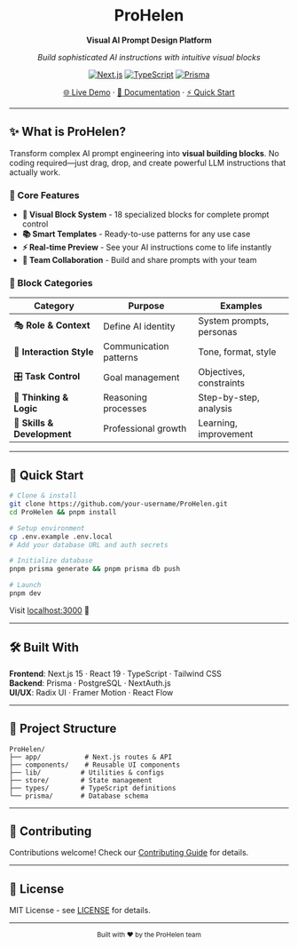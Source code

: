 <div align="center">  
  <h1>ProHelen</h1>
  
  **Visual AI Prompt Design Platform**
  
  *Build sophisticated AI instructions with intuitive visual blocks*

  [![Next.js](https://img.shields.io/badge/Next.js-15-black?logo=next.js)](https://nextjs.org/)
  [![TypeScript](https://img.shields.io/badge/TypeScript-5-blue?logo=typescript)](https://www.typescriptlang.org/)
  [![Prisma](https://img.shields.io/badge/Prisma-6-2D3748?logo=prisma)](https://www.prisma.io/)
  
  [🌐 Live Demo](https://prohelen.dev) · [📖 Documentation](#features) · [⚡ Quick Start](#quick-start)
</div>

---

## ✨ What is ProHelen?

Transform complex AI prompt engineering into **visual building blocks**. No coding required—just drag, drop, and create powerful LLM instructions that actually work.

### 🎯 Core Features

- **🎨 Visual Block System** - 18 specialized blocks for complete prompt control
- **📚 Smart Templates** - Ready-to-use patterns for any use case  
- **⚡ Real-time Preview** - See your AI instructions come to life instantly
- **🤝 Team Collaboration** - Build and share prompts with your team

### 🧩 Block Categories

| Category | Purpose | Examples |
|----------|---------|----------|
| 🎭 **Role & Context** | Define AI identity | System prompts, personas |
| 💬 **Interaction Style** | Communication patterns | Tone, format, style |
| 🎛️ **Task Control** | Goal management | Objectives, constraints |
| 🧠 **Thinking & Logic** | Reasoning processes | Step-by-step, analysis |
| 🚀 **Skills & Development** | Professional growth | Learning, improvement |

---

## 🚀 Quick Start

```bash
# Clone & install
git clone https://github.com/your-username/ProHelen.git
cd ProHelen && pnpm install

# Setup environment
cp .env.example .env.local
# Add your database URL and auth secrets

# Initialize database
pnpm prisma generate && pnpm prisma db push

# Launch
pnpm dev
```

Visit [localhost:3000](http://localhost:3000) 🎉

---

## 🛠️ Built With

**Frontend**: Next.js 15 · React 19 · TypeScript · Tailwind CSS  
**Backend**: Prisma · PostgreSQL · NextAuth.js  
**UI/UX**: Radix UI · Framer Motion · React Flow  

---

## 📁 Project Structure

```
ProHelen/
├── app/           # Next.js routes & API
├── components/    # Reusable UI components  
├── lib/          # Utilities & configs
├── store/        # State management
├── types/        # TypeScript definitions
└── prisma/       # Database schema
```

---

## 🤝 Contributing

Contributions welcome! Check our [Contributing Guide](CONTRIBUTING.md) for details.

---

## 📄 License

MIT License - see [LICENSE](LICENSE) for details.

---

<div align="center">
  <sub>Built with ❤️ by the ProHelen team</sub>
</div>